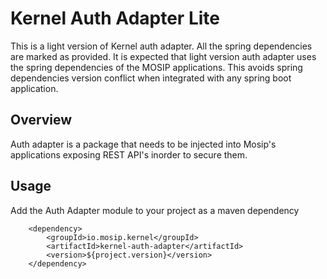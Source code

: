 # Kernel Auth Adapter Lite
This is a light version of Kernel auth adapter. All the spring dependencies are marked as provided. 
It is expected that light version auth adapter uses the spring dependencies of the MOSIP applications. This avoids spring
dependencies version conflict when integrated with any spring boot application. 

## Overview
Auth adapter is a package that needs to be injected into Mosip's applications exposing REST API's inorder to secure them.

## Usage
Add the Auth Adapter module to your project as a maven dependency
```
	<dependency>
   		<groupId>io.mosip.kernel</groupId>
   		<artifactId>kernel-auth-adapter</artifactId>
   		<version>${project.version}</version>
   	</dependency>
```
